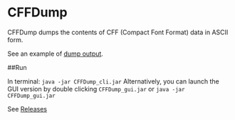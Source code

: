 # CFFDump
CFFDump dumps the contents of CFF (Compact Font Format) data in ASCII form.

See an example of [dump output](cff-test-data/simple-dump.txt).

##Run

In terminal:
`java -jar CFFDump_cli.jar`
Alternatively, you can launch the GUI version by double clicking `CFFDump_gui.jar` 
or `java -jar CFFDump_gui.jar`

See [Releases](https://github.com/janpe2/CFFDump/releases)
